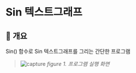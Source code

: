 # Sin 텍스트그래프
## 📢 개요
  
  Sin() 함수로 Sin 텍스트그래프를 그리는 간단한 프로그램

  >![capture](https://user-images.githubusercontent.com/18212066/48984003-8add7800-f139-11e8-9d5d-304f7ce76a36.jpg)
  *figure 1. 프로그램 실행 화면*

